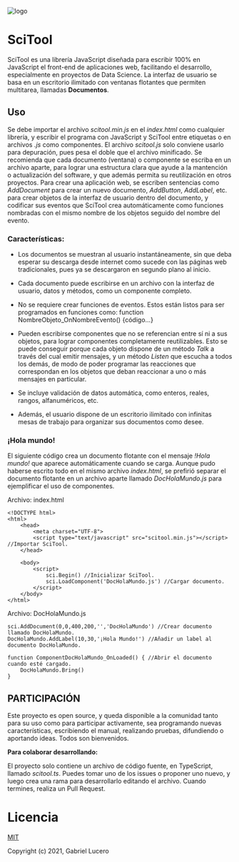 ![logo](https://user-images.githubusercontent.com/84646649/119243644-a6714000-bb36-11eb-8acf-bee3f2454414.png)

# SciTool

SciTool es una librería JavaScript diseñada para escribir 100% en JavaScript el front-end de aplicaciones web, facilitando el desarrollo, especialmente en proyectos de Data Science. La interfaz de usuario se basa en un escritorio ilimitado con ventanas flotantes que permiten multitarea, llamadas **Documentos**.

## Uso

Se debe importar el archivo *scitool.min.js* en el *index.html* como cualquier librería, y escribir el programa con JavaScript y SciTool entre etiquetas **<script></script>** o en archivos *.js* como componentes. El archivo *scitool.js* solo conviene usarlo para depuración, pues pesa el doble que el archivo minificado.
Se recomienda que cada documento (ventana) o componente se escriba en un archivo aparte, para lograr una estructura clara que ayude a la mantención o actualización del software, y que además permita su reutilización en otros proyectos.
Para crear una aplicación web, se escriben sentencias como *AddDocument* para crear un nuevo documento, *AddButton*, *AddLabel*, etc. para crear objetos de la interfaz de usuario dentro del documento, y codificar sus eventos que SciTool crea automáticamente como funciones nombradas con el mismo nombre de los objetos seguido del nombre del evento.

### Características:

- Los documentos se muestran al usuario instantáneamente, sin que deba esperar su descarga desde internet como sucede con las páginas web tradicionales, pues ya se descargaron en segundo plano al inicio.

- Cada documento puede escribirse en un archivo con la interfaz de usuario, datos y métodos, como un componente completo.

- No se requiere crear funciones de eventos. Estos están listos para ser programados en funciones como: function NombreObjeto_OnNombreEvento() {código...}

- Pueden escribirse componentes que no se referencian entre sí ni a sus objetos, para lograr componentes completamente reutilizables. Esto se puede conseguir porque cada objeto dispone de un método *Talk* a través del cual emitir mensajes, y un método *Listen* que escucha a todos los demás, de modo de poder programar las reacciones que correspondan en los objetos que deban reaccionar a uno o más mensajes en particular.

- Se incluye validación de datos automática, como enteros, reales, rangos, alfanuméricos, etc.

- Además, el usuario dispone de un escritorio ilimitado con infinitas mesas de trabajo para organizar sus documentos como desee.
  
### ¡Hola mundo!

El siguiente código crea un documento flotante con el mensaje *!Hola mundo!* que aparece automáticamente cuando se carga. Aunque pudo haberse escrito todo en el mismo archivo *index.html*, se prefirió separar el documento flotante en un archivo aparte llamado *DocHolaMundo.js* para ejemplificar el uso de componentes.

Archivo: index.html
```
<!DOCTYPE html>
<html>
    <head>
        <meta charset="UTF-8">
        <script type="text/javascript" src="scitool.min.js"></script> //Importar SciTool.
    </head>

    <body>
        <script>
            sci.Begin() //Inicializar SciTool.
            sci.LoadComponent('DocHolaMundo.js') //Cargar documento.
        </script>
    </body>
</html>
```

Archivo: DocHolaMundo.js
```
sci.AddDocument(0,0,400,200,'','DocHolaMundo') //Crear documento llamado DocHolaMundo.
DocHolaMundo.AddLabel(10,30,'¡Hola Mundo!') //Añadir un label al documento DocHolaMundo.

function ComponentDocHolaMundo_OnLoaded() { //Abrir el documento cuando esté cargado.
    DocHolaMundo.Bring()
}
```

## PARTICIPACIÓN

Este proyecto es open source, y queda disponible a la comunidad tanto para su uso como para participar activamente, sea programando nuevas características, escribiendo el manual, realizando pruebas, difundiendo o aportando ideas. Todos son bienvenidos.

**Para colaborar desarrollando:**

El proyecto solo contiene un archivo de código fuente, en TypeScript, llamado *scitool.ts*. Puedes tomar uno de los issues o proponer uno nuevo, y luego crea una rama para desarrollarlo editando el archivo. Cuando termines, realiza un Pull Request.

# Licencia

[MIT](https://opensource.org/licenses/MIT)

Copyright (c) 2021, Gabriel Lucero
